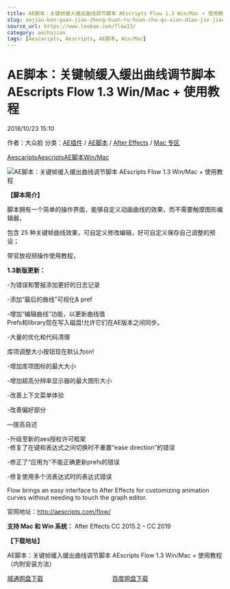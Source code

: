 ```yaml
---
title: AE脚本：关键帧缓入缓出曲线调节脚本 AEscripts Flow 1.3 Win/Mac + 使用教程
slug: aejiao-ben-guan-jian-zheng-huan-ru-huan-chu-qu-xian-diao-jie-jiao-ben-aescripts-flow-1-3-win-mac-shi-yong-jiao-cheng
source_url: https://www.lookae.com/flow13/
category: aechajian
tags: [Aescaripts, Aescripts, AE脚本, Win/Mac]
---
```

# AE脚本：关键帧缓入缓出曲线调节脚本 AEscripts Flow 1.3 Win/Mac + 使用教程

2018/10/23 15:10

作者：大众脸
分类：[AE插件](https://www.lookae.com/after-effects/aechajian/) / [AE脚本](https://www.lookae.com/after-effects/aescripts/) / [After Effects](https://www.lookae.com/after-effects/) / [Mac 专区](https://www.lookae.com/mac-osx/)

[Aescaripts](https://www.lookae.com/tag/aescaripts/)[Aescripts](https://www.lookae.com/tag/aescripts/)[AE脚本](https://www.lookae.com/tag/ae%e8%84%9a%e6%9c%ac/)[Win/Mac](https://www.lookae.com/tag/winmac/)

![AE脚本：关键帧缓入缓出曲线调节脚本 AEscripts Flow 1.3 Win/Mac + 使用教程](https://www.lookae.com/wp-content/uploads/2016/10/Flow.jpg "AE脚本：关键帧缓入缓出曲线调节脚本 AEscripts Flow 1.3 Win/Mac + 使用教程-LookAE.com")

**【脚本简介】**

脚本拥有一个简单的操作界面，能够自定义动画曲线的效果，而不需要触摸图形编辑器，

包含 25 种关键帧曲线效果，可自定义修改编辑，好可自定义保存自己调整的预设；

带官放视频操作使用教程，

**1.3新版更新：**

-为错误和警报添加更好的日志记录

-添加“最后的曲线”可视化& pref

-增加“编辑曲线”功能，以更新曲线值  
Prefs和library现在写入磁盘!允许它们在AE版本之间同步。

-大量的优化和代码清理

库项调整大小按钮现在默认为on!

-增加库项图标的最大大小

-增加超高分辨率显示器的最大图形大小

-改善上下文菜单体验

-改善偏好部分

—提高自述

-升级至新的aes授权许可框架  
-修复了在键和表达式之间切换时不重置“ease direction”的错误

-修正了“应用为”不能正确更新prefs的错误

-修复使用多个流表达式时的表达式错误

Flow brings an easy interface to After Effects for customizing animation curves without needing to touch the graph editor.

官网地址：http://aescripts.com/flow/

**支持 Mac 和 Win 系统：** After Effects CC 2015.2 – CC 2019

**【下载地址】**

AE脚本：关键帧缓入缓出曲线调节脚本 AEscripts Flow 1.3 Win/Mac + 使用教程（内附安装方法）

[城通网盘下载](https://lookae.ctfile.com/fs/680462-316280022)                                         [百度网盘下载](https://pan.baidu.com/s/1eirmt23YFowNO6YdZCLEig)
